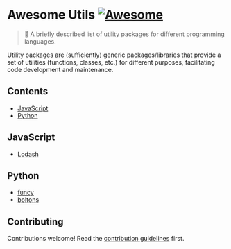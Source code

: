 # Awesome Utils [![Awesome](https://awesome.re/badge.svg)](https://awesome.re)

> 🔧 A briefly described list of utility packages for different programming languages.

Utility packages are (sufficiently) generic packages/libraries that provide a set of utilities (functions, classes, etc.) for different purposes, facilitating code development and maintenance.

## Contents

- [JavaScript](#javascript)
- [Python](#python)

## JavaScript

- [Lodash](https://github.com/lodash/lodash)

## Python

- [funcy](https://github.com/Suor/funcy)
- [boltons](https://github.com/mahmoud/boltons)

## Contributing

<!-- awesome-lint: https://github.com/sindresorhus/awesome-lint/blob/main/rules/toc.js#L15 -->
<!-- Forbid License, Licence and Contribute sections: https://github.com/sindresorhus/awesome-lint/pull/123 -->

Contributions welcome! Read the [contribution guidelines](contributing.md) first.
